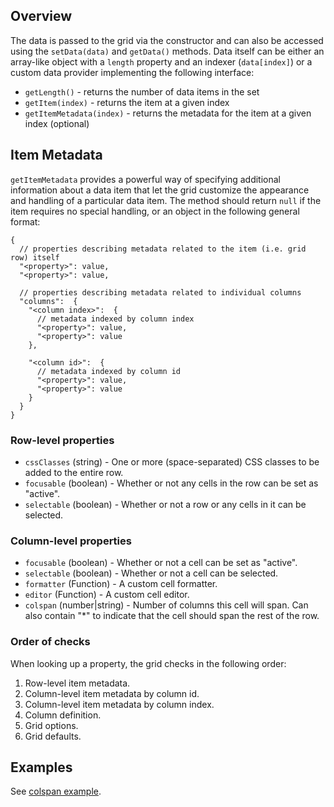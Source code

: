 ## Overview

The data is passed to the grid via the constructor and can also be accessed using the `setData(data)` and `getData()` methods.  Data itself can be either an array-like object with a `length` property and an indexer (`data[index]`) or a custom data provider implementing the following interface:

* `getLength()` - returns the number of data items in the set
* `getItem(index)` - returns the item at a given index
* `getItemMetadata(index)` - returns the metadata for the item at a given index (optional)

## Item Metadata

`getItemMetadata` provides a powerful way of specifying additional information about a data item that let the grid customize the appearance and handling of a particular data item.  The method should return `null` if the item requires no special handling, or an object in the following general format:

    {
      // properties describing metadata related to the item (i.e. grid row) itself
      "<property>": value,
      "<property>": value,

      // properties describing metadata related to individual columns
      "columns":  {
        "<column index>":  {
          // metadata indexed by column index
          "<property>": value,
          "<property>": value
        },

        "<column id>":  {
          // metadata indexed by column id
          "<property>": value,
          "<property>": value
        }
      }
    }

### Row-level properties

* `cssClasses` (string) - One or more (space-separated) CSS classes to be added to the entire row.
* `focusable` (boolean) - Whether or not any cells in the row can be set as "active".
* `selectable` (boolean) - Whether or not a row or any cells in it can be selected.

### Column-level properties

* `focusable` (boolean) - Whether or not a cell can be set as "active".
* `selectable` (boolean) - Whether or not a cell can be selected.
* `formatter` (Function) - A custom cell formatter.
* `editor` (Function) - A custom cell editor.
* `colspan` (number|string) - Number of columns this cell will span.  Can also contain "*" to indicate that the cell should span the rest of the row.

### Order of checks

When looking up a property, the grid checks in the following order:

1. Row-level item metadata.
2. Column-level item metadata by column id.
3. Column-level item metadata by column index.
4. Column definition.
5. Grid options.
5. Grid defaults.

## Examples

See [colspan example](https://ghiscoding.github.io/slickgrid-vue/#/Example14).
